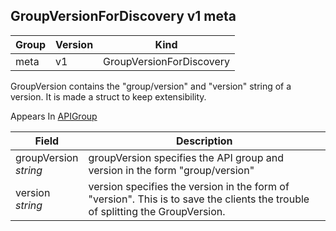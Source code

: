 ## GroupVersionForDiscovery v1 meta

Group        | Version     | Kind
------------ | ---------- | -----------
meta | v1 | GroupVersionForDiscovery



GroupVersion contains the "group/version" and "version" string of a version. It is made a struct to keep extensibility.

<aside class="notice">
Appears In  <a href="#apigroup-v1">APIGroup</a> </aside>

Field        | Description
------------ | -----------
groupVersion <br /> *string*  | groupVersion specifies the API group and version in the form "group/version"
version <br /> *string*  | version specifies the version in the form of "version". This is to save the clients the trouble of splitting the GroupVersion.

